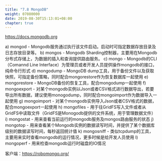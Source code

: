 ```yaml
---
title: "7.8 MongoDB"
weight: 07080000
date: 2019-08-30T15:13:01+08:00
chapter: true
---
```

<https://docs.mongodb.org>

a) mongod - Mongodb服务通过执行该文件启动。启动时可指定数据存放目录及日志存放目录等。
b) mongos - Mongodb Sharding控制器，主要用在Mongodb分布式存储上，为数据的插入和查询提供路由服务。
c) mongo - Mongodb的CLI（Comannd Line Interface）为管理员或者开发人员提供操作mongodb的接口，纯命令行形式
d) mongodump - MongoDB dump工具，用于备份文件以及获取快照，可指定备份策略，同时配合mongorestore作为恢复数据库一起使用
e) mongorestore - MongoDB备份的恢复工具，配合mongodump一起使用
f) mongoexport - 对某个mongodb实例以Json或者CSV格式进行数据导出，若要导出所有数据，建议使用monogodump，同时配合mongoimport作为数据导入一起使用
g) mongoimport - 对某个mongodb实例导入Json或者CSV格式的数据，配合mongoexport一起使用
h) mongofiles - 用于往GridFS写入文件或者从GridFS中读取文件（GridFS是Monogodb提供的文件系统，用于管理数据文件）
i) mongostat - 用来查看当前运行的mongodb服务及mongos路由服务的状态
j) mongotop - 用来查看某个Mongodb实例的数据读写时间，并提供了某个数据库级别的数据读写时间，每秒返回统计值
k) mongosniff - 类似tcpdump的工具，主要用来实时查看mongodb的运行情况，更多时候是给开发人员使用
l) mongoperf - 用来检查mongodb运行时磁盘的IO情况

客户端：<https://robomongo.org/>
